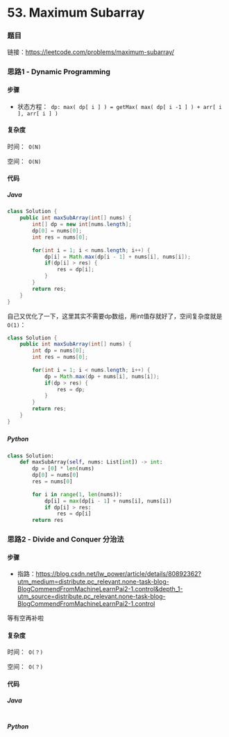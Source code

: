 

# 53. Maximum Subarray

### 题目

链接：https://leetcode.com/problems/maximum-subarray/



### 思路1 - Dynamic Programming



#### 步骤

- 状态方程：``` dp: max( dp[ i ] ) = getMax( max( dp[ i -1 ] ) + arr[ i ], arr[ i ] )```



#### 复杂度

时间：` O(N)`

空间：` O(N)`



#### 代码

##### Java

```java
class Solution {
    public int maxSubArray(int[] nums) {
        int[] dp = new int[nums.length];
        dp[0] = nums[0];
        int res = nums[0];
        
        for(int i = 1; i < nums.length; i++) {
            dp[i] = Math.max(dp[i - 1] + nums[i], nums[i]);
            if(dp[i] > res) {
                res = dp[i];
            }
        }
        return res;
    }
}
```



自己又优化了一下，这里其实不需要dp数组，用int值存就好了，空间复杂度就是` O(1)`：

```java
class Solution {
    public int maxSubArray(int[] nums) {
        int dp = nums[0];
        int res = nums[0];
        
        for(int i = 1; i < nums.length; i++) {
            dp = Math.max(dp + nums[i], nums[i]);
            if(dp > res) {
                res = dp;
            }
        }
        return res;
    }
}
```



##### 

##### Python

```python
class Solution:
    def maxSubArray(self, nums: List[int]) -> int:
        dp = [0] * len(nums)
        dp[0] = nums[0]
        res = nums[0]
        
        for i in range(1, len(nums)):
            dp[i] = max(dp[i - 1] + nums[i], nums[i])
            if dp[i] > res:
                res = dp[i]
        return res
```





### 思路2 - Divide and Conquer 分治法



#### 步骤

- 指路：https://blog.csdn.net/lw_power/article/details/80892362?utm_medium=distribute.pc_relevant.none-task-blog-BlogCommendFromMachineLearnPai2-1.control&depth_1-utm_source=distribute.pc_relevant.none-task-blog-BlogCommendFromMachineLearnPai2-1.control

等有空再补啦



#### 复杂度

时间：` O(？)`

空间：` O(？)`



#### 代码

##### Java

```java

```



##### Python

```python

```

